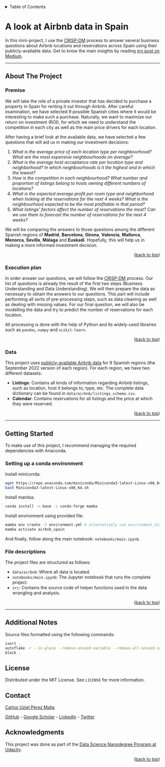 <div id="top"></div>

<!-- TABLE OF CONTENTS -->
<details>
  <summary>Table of Contents</summary>
  <ol>
    <li>
      <a href="#about-the-project">About The Project</a>
      <ul>
        <li><a href="#premise">Premise</a></li>
        <li><a href="#execution-plan">Execution Plan</a></li>
        <li><a href="#data">Data</a></li>
      </ul>
    </li>
    <li>
      <a href="#getting-started">Getting Started</a>
      <ul>
        <li><a href="#setting-up-a-conda-environment">Setting up a conda environment</a></li>
        <li><a href="#file-descriptions">File descriptions</a></li>
      </ul>
    </li>
    <li><a href="#additional-notes">Additional Notes</a></li>
    <li><a href="#license">License</a></li>
    <li><a href="#contact">Contact</a></li>
    <li><a href="#acknowledgments">Acknowledgments</a></li>
  </ol>
</details>

# A look at Airbnb data in Spain

In this mini-project, I use the [CRISP-DM](https://en.wikipedia.org/wiki/Cross-industry_standard_process_for_data_mining) process to answer several business questions about Airbnb locations and reservations across Spain using their publicly-available data. Get to know the main insights by reading [my post on Medium]().

---

## About The Project

### Premise

We will take the role of a private investor that has decided to purchase a property in Spain for renting it out through Airbnb. After careful examination, we have selected 9 possible Spanish cities where it would be interesting to make such a purchase. Naturally, we want to maximize our return on investment (ROI), for which we need to understand the competition in each city as well as the main price drivers for each location.

After having a brief look at the available data, we have selected a few questions that will aid us in making our investment decisions:

  1. _What is the average price of each location type per neighbourhood? What are the most expensive neighbourhoods on average?_
  2. _What is the average host acceptance rate per location type and neighborhood? In which neighbourhoods is it the highest and in which the lowest?_
  3. _How is the competition in each neighbourhood? What number and proportion of listings belong to hosts owning different numbers of locations?_
  4. _What is the expected average profit per room type and neighborhood when looking at the reservations for the next 4 weeks? What is the neighbourhood expected to be the most profitable in that period?_
  5. _What listings' factors affect the number of reservations the most? Can we use them to forecast the number of reservations for the next 4 weeks?_

We will be comparing the answers to those questions among the different Spanish regions of **Madrid**, **Barcelona**, **Girona**, **Valencia**, **Mallorca**, **Menorca**, **Sevilla**, **Málaga** and **Euskadi**. Hopefully, this will help us in making a more informed investment decision.

<p align="right">(<a href="#top">back to top</a>)</p>

### Execution plan

In order answer our questions, we will follow the [CRISP-DM](https://en.wikipedia.org/wiki/Cross-industry_standard_process_for_data_mining) process. Our list of questions is already the result of the first two steps (Business Understanding and Data Understanding). We will then prepare the data as necessary to obtain the answers to our questions. This part will include performing all sorts of pre-processing steps, such as data cleaning as well as dealing with missing values. For our final question, we will also be modelling the data and try to predict the number of reservations for each location.

All processing is done with the help of Python and its widely-used libraries such as `pandas`, `numpy` and `scikit-learn`.

<p align="right">(<a href="#top">back to top</a>)</p>

### Data

This project uses [publicly-available Airbnb data](http://insideairbnb.com/get-the-data/) for 9 Spanish regions (the September 2022 version of each region). For each region, we have two different datasets:

- **Listings**: Contains all kinds of information regarding Airbnb listings, such as location, host it belongs to, type, etc. The complete data dictionary can be found in `data/airbnb/listings_schema.csv`.
- **Calendar**: Contains reservations for all listings and the price at which they were reserved.

<p align="right">(<a href="#top">back to top</a>)</p>

---

## Getting Started

To make use of this project, I recommend managing the required dependencies with Anaconda.

### Setting up a conda environment

Install miniconda:

```bash
wget https://repo.anaconda.com/miniconda/Miniconda3-latest-Linux-x86_64.sh
bash Miniconda3-latest-Linux-x86_64.sh
```

Install mamba:

```bash
conda install -n base -c conda-forge mamba
```

Install environment using provided file:

```bash
mamba env create -f environment.yml # alternatively use environment_hist.yml if base system is not debian
mamba activate airbnb_spain
```

And finally, follow along the main notebook: `notebooks/main.ipynb`.

### File descriptions

The project files are structured as follows:

- `data/airbnb`: Where all data is located.
- `notebooks/main.ipynb`: The Jupyter notebook that runs the complete project.
- `src`: Contains the source code of helper functions used in the data wrangling and analysis.

<p align="right">(<a href="#top">back to top</a>)</p>

---

## Additional Notes

Source files formatted using the following commands:

```bash
isort .
autoflake -r --in-place --remove-unused-variable --remove-all-unused-imports --ignore-init-module-imports .
black .
```

## License

Distributed under the MIT License. See `LICENSE` for more information.

## Contact

[Carlos Uziel Pérez Malla](https://www.carlosuziel-pm.dev/)

[GitHub](https://github.com/CarlosUziel) - [Google Scholar](https://scholar.google.es/citations?user=tEz_OeIAAAAJ&hl=es&oi=ao) - [LinkedIn](https://at.linkedin.com/in/carlos-uziel-p%C3%A9rez-malla-323aa5124) - [Twitter](https://twitter.com/perez_malla)

## Acknowledgments

This project was done as part of the [Data Science Nanodegree Program at Udacity](https://www.udacity.com/course/data-scientist-nanodegree--nd025).

<p align="right">(<a href="#top">back to top</a>)</p>
